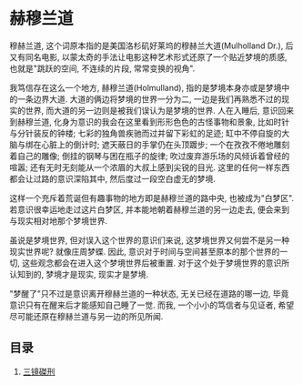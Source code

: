 # 赫穆兰道

穆赫兰道, 这个词原本指的是美国洛杉矶好莱坞的穆赫兰大道(Mulholland Dr.), 后又有同名电影, 以蒙太奇的手法让电影这种艺术形式还原了一个贴近梦境的质感, 也就是"跳跃的空间, 不连续的片段, 常常变换的视角".

我笃信存在这么一个地方, 赫穆兰道(Holmulland), 指的是梦境本身亦或是梦境中的一条边界大道. 大道的俩边将梦境的世界一分为二, 一边是我们再熟悉不过的现实的世界, 而大道的另一边则是被我们误认为是梦境的世界. 人在入睡后, 意识回来到赫穆兰道, 化身为意识的我会在这里看到形形色色的古怪事物和景象, 比如时针与分针装反的钟楼; 七彩的独角兽疾驰而过并留下彩虹的足迹; 缸中不停自旋的大脑与绑在心脏上的倒计时; 遮天蔽日的手掌仍在头顶踱步; 一个在孜孜不倦地雕刻着自己的雕像; 倒挂的钢琴与困在瓶子的旋律; 吹过废弃游乐场的风倾诉着曾经的喧嚣; 还有无时无刻能从一个浓眉的大叔上感到尖锐的目光. 这里的任何一样东西都会让过路的意识深陷其中, 然后度过一段空白虚无的梦境. 

这样一个充斥着荒诞但有趣事物的地方即是赫穆兰道的路中央, 也被成为"白梦区". 若意识很幸运地走过这片白梦区, 并本能地朝着赫穆兰道的另一边走去, 便会来到与现实相对地那个梦境世界. 

虽说是梦境世界, 但对误入这个世界的意识们来说, 这梦境世界又何尝不是另一种现实世界呢? 就像庄周梦蝶. 因此, 意识对于时间与空间甚至原本的那个世界的一切, 这些观念都会在进入这个梦境世界后被重置. 对于这个处于梦境世界的意识所认知到的, 梦境才是现实, 现实才是梦境. 

"梦醒了"只不过是意识离开穆赫兰道的一种状态, 无关已经在道路的哪一边, 毕竟意识只有在醒来后才能感知自己睡了一觉. 而我, 一个小小的笃信者与见证者, 希望尽可能还原在穆赫兰道与另一边的所见所闻. 

## 目录

1. [三镜磔刑](./01_三镜磔刑/README.md)